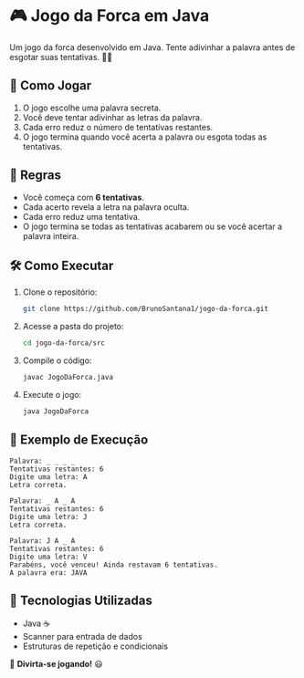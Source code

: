 # 🎮 Jogo da Forca em Java

Um jogo da forca desenvolvido em Java. Tente adivinhar a palavra antes de esgotar suas tentativas. 🕵️‍♂️

## 🚀 Como Jogar

1. O jogo escolhe uma palavra secreta.
2. Você deve tentar adivinhar as letras da palavra.
3. Cada erro reduz o número de tentativas restantes.
4. O jogo termina quando você acerta a palavra ou esgota todas as tentativas.

## 📜 Regras

- Você começa com **6 tentativas**.
- Cada acerto revela a letra na palavra oculta.
- Cada erro reduz uma tentativa.
- O jogo termina se todas as tentativas acabarem ou se você acertar a palavra inteira.

## 🛠️ Como Executar

1. Clone o repositório:
   ```bash
   git clone https://github.com/BrunoSantana1/jogo-da-forca.git
   ```
2. Acesse a pasta do projeto:
   ```bash
   cd jogo-da-forca/src
   ```
3. Compile o código:
   ```bash
   javac JogoDaForca.java
   ```
4. Execute o jogo:
   ```bash
   java JogoDaForca
   ```

## 📌 Exemplo de Execução
```
Palavra: _ _ _ _
Tentativas restantes: 6
Digite uma letra: A
Letra correta.

Palavra: _ A _ A
Tentativas restantes: 6
Digite uma letra: J
Letra correta.

Palavra: J A _ A
Tentativas restantes: 6
Digite uma letra: V
Parabéns, você venceu! Ainda restavam 6 tentativas.
A palavra era: JAVA
```

## 📖 Tecnologias Utilizadas

- Java ☕
- Scanner para entrada de dados
- Estruturas de repetição e condicionais

📌 **Divirta-se jogando!** 😃

